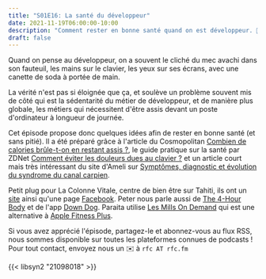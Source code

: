 ```yaml
---
title: "S01E16: La santé du développeur"
date: 2021-11-19T06:00:00-10:00
description: "Comment rester en bonne santé quand on est développeur. 🧘 Un esprit sain dans un corps sain"
draft: false
---
```


Quand on pense au développeur, on a souvent le cliché du mec avachi dans son fauteuil, les mains sur le clavier, les yeux sur ses écrans, avec une canette de soda à portée de main.

La vérité n'est pas si éloignée que ça, et soulève un problème souvent mis de côté qui est la sédentarité du métier de développeur, et de manière plus globale, les métiers qui nécessitent d'être assis devant un poste d'ordinateur à longueur de journée.

Cet épisode propose donc quelques idées afin de rester en bonne santé (et sans pitié). Il a été préparé grâce à l'article du Cosmopolitan [Combien de calories brûle-t-on en restant assis ?](https://www.cosmopolitan.fr/combien-de-calories-brule-t-on-en-restant-assise-derriere-un-bureau,2015528.asp), le guide pratique sur la santé par ZDNet [Comment éviter les douleurs dues au clavier ?](https://www.zdnet.fr/pratique/sante-au-travail-comment-eviter-les-douleurs-dues-au-clavier-39896643.htm) et un article court mais très intéressant du site d'Ameli sur [Symptômes, diagnostic et évolution du syndrome du canal carpien](https://www.ameli.fr/assure/sante/themes/syndrome-canal-carpien/symptomes-diagnostic-evolution).

Petit plug pour La Colonne Vitale, centre de bien être sur Tahiti, ils ont un [site](http://www.lacolonnevitale.com) ainsi qu'une page [Facebook](https://www.facebook.com/lacolonnevitale).
Peter nous parle aussi de [The 4-Hour Body](https://www.amazon.fr/4-Hour-Body-Uncommon-Incredible-Superhuman/dp/0091939526) et de l'app [Down Dog](https://www.downdogapp.com).
Paraita utilise [Les Mills On Demand](https://signup.lesmillsondemand.com/digital/?gclid=Cj0KCQjwtMCKBhDAARIsAG-2Eu8N-qjp8ST23WZcTdZT2siupzERkulfvSiuz31_vRLjsk7wVX_ToFUaAh2GEALw_wcB&gclsrc=aw.ds) qui est une alternative à [Apple Fitness Plus](https://www.apple.com/fr/apple-fitness-plus/).

Si vous avez apprécié l'épisode, partagez-le et abonnez-vous au flux RSS, nous sommes disponible sur toutes les plateformes connues de podcasts !
Pour tout contact, envoyez nous un ✉️  à `rfc AT rfc.fm`

{{< libsyn2 "21098018" >}}
